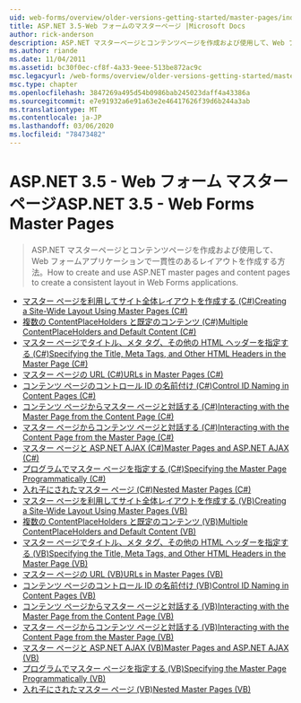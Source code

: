```yaml
---
uid: web-forms/overview/older-versions-getting-started/master-pages/index
title: ASP.NET 3.5-Web フォームのマスターページ |Microsoft Docs
author: rick-anderson
description: ASP.NET マスターページとコンテンツページを作成および使用して、Web フォームアプリケーションで一貫性のあるレイアウトを作成する方法。
ms.author: riande
ms.date: 11/04/2011
ms.assetid: bc30f0ec-cf8f-4a33-9eee-513be872ac9c
msc.legacyurl: /web-forms/overview/older-versions-getting-started/master-pages
msc.type: chapter
ms.openlocfilehash: 3847269a495d54b0986bab245023daff4a43386a
ms.sourcegitcommit: e7e91932a6e91a63e2e46417626f39d6b244a3ab
ms.translationtype: MT
ms.contentlocale: ja-JP
ms.lasthandoff: 03/06/2020
ms.locfileid: "78473482"
---
```

# <a name="aspnet-35---web-forms-master-pages"></a><span data-ttu-id="46322-103">ASP.NET 3.5 - Web フォーム マスター ページ</span><span class="sxs-lookup"><span data-stu-id="46322-103">ASP.NET 3.5 - Web Forms Master Pages</span></span>

> <span data-ttu-id="46322-104">ASP.NET マスターページとコンテンツページを作成および使用して、Web フォームアプリケーションで一貫性のあるレイアウトを作成する方法。</span><span class="sxs-lookup"><span data-stu-id="46322-104">How to create and use ASP.NET master pages and content pages to create a consistent layout in Web Forms applications.</span></span>

- [<span data-ttu-id="46322-105">マスター ページを利用してサイト全体レイアウトを作成する (C#)</span><span class="sxs-lookup"><span data-stu-id="46322-105">Creating a Site-Wide Layout Using Master Pages (C#)</span></span>](creating-a-site-wide-layout-using-master-pages-cs.md)
- [<span data-ttu-id="46322-106">複数の ContentPlaceHolders と既定のコンテンツ (C#)</span><span class="sxs-lookup"><span data-stu-id="46322-106">Multiple ContentPlaceHolders and Default Content (C#)</span></span>](multiple-contentplaceholders-and-default-content-cs.md)
- [<span data-ttu-id="46322-107">マスター ページでタイトル、メタ タグ、その他の HTML ヘッダーを指定する (C#)</span><span class="sxs-lookup"><span data-stu-id="46322-107">Specifying the Title, Meta Tags, and Other HTML Headers in the Master Page (C#)</span></span>](specifying-the-title-meta-tags-and-other-html-headers-in-the-master-page-cs.md)
- [<span data-ttu-id="46322-108">マスター ページの URL (C#)</span><span class="sxs-lookup"><span data-stu-id="46322-108">URLs in Master Pages (C#)</span></span>](urls-in-master-pages-cs.md)
- [<span data-ttu-id="46322-109">コンテンツ ページのコントロール ID の名前付け (C#)</span><span class="sxs-lookup"><span data-stu-id="46322-109">Control ID Naming in Content Pages (C#)</span></span>](control-id-naming-in-content-pages-cs.md)
- [<span data-ttu-id="46322-110">コンテンツ ページからマスター ページと対話する (C#)</span><span class="sxs-lookup"><span data-stu-id="46322-110">Interacting with the Master Page from the Content Page (C#)</span></span>](interacting-with-the-master-page-from-the-content-page-cs.md)
- [<span data-ttu-id="46322-111">マスター ページからコンテンツ ページと対話する (C#)</span><span class="sxs-lookup"><span data-stu-id="46322-111">Interacting with the Content Page from the Master Page (C#)</span></span>](interacting-with-the-content-page-from-the-master-page-cs.md)
- [<span data-ttu-id="46322-112">マスター ページと ASP.NET AJAX (C#)</span><span class="sxs-lookup"><span data-stu-id="46322-112">Master Pages and ASP.NET AJAX (C#)</span></span>](master-pages-and-asp-net-ajax-cs.md)
- [<span data-ttu-id="46322-113">プログラムでマスター ページを指定する (C#)</span><span class="sxs-lookup"><span data-stu-id="46322-113">Specifying the Master Page Programmatically (C#)</span></span>](specifying-the-master-page-programmatically-cs.md)
- [<span data-ttu-id="46322-114">入れ子にされたマスター ページ (C#)</span><span class="sxs-lookup"><span data-stu-id="46322-114">Nested Master Pages (C#)</span></span>](nested-master-pages-cs.md)
- [<span data-ttu-id="46322-115">マスター ページを利用してサイト全体レイアウトを作成する (VB)</span><span class="sxs-lookup"><span data-stu-id="46322-115">Creating a Site-Wide Layout Using Master Pages (VB)</span></span>](creating-a-site-wide-layout-using-master-pages-vb.md)
- [<span data-ttu-id="46322-116">複数の ContentPlaceHolders と既定のコンテンツ (VB)</span><span class="sxs-lookup"><span data-stu-id="46322-116">Multiple ContentPlaceHolders and Default Content (VB)</span></span>](multiple-contentplaceholders-and-default-content-vb.md)
- [<span data-ttu-id="46322-117">マスター ページでタイトル、メタ タグ、その他の HTML ヘッダーを指定する (VB)</span><span class="sxs-lookup"><span data-stu-id="46322-117">Specifying the Title, Meta Tags, and Other HTML Headers in the Master Page (VB)</span></span>](specifying-the-title-meta-tags-and-other-html-headers-in-the-master-page-vb.md)
- [<span data-ttu-id="46322-118">マスター ページの URL (VB)</span><span class="sxs-lookup"><span data-stu-id="46322-118">URLs in Master Pages (VB)</span></span>](urls-in-master-pages-vb.md)
- [<span data-ttu-id="46322-119">コンテンツ ページのコントロール ID の名前付け (VB)</span><span class="sxs-lookup"><span data-stu-id="46322-119">Control ID Naming in Content Pages (VB)</span></span>](control-id-naming-in-content-pages-vb.md)
- [<span data-ttu-id="46322-120">コンテンツ ページからマスター ページと対話する (VB)</span><span class="sxs-lookup"><span data-stu-id="46322-120">Interacting with the Master Page from the Content Page (VB)</span></span>](interacting-with-the-master-page-from-the-content-page-vb.md)
- [<span data-ttu-id="46322-121">マスター ページからコンテンツ ページと対話する (VB)</span><span class="sxs-lookup"><span data-stu-id="46322-121">Interacting with the Content Page from the Master Page (VB)</span></span>](interacting-with-the-content-page-from-the-master-page-vb.md)
- [<span data-ttu-id="46322-122">マスター ページと ASP.NET AJAX (VB)</span><span class="sxs-lookup"><span data-stu-id="46322-122">Master Pages and ASP.NET AJAX (VB)</span></span>](master-pages-and-asp-net-ajax-vb.md)
- [<span data-ttu-id="46322-123">プログラムでマスター ページを指定する (VB)</span><span class="sxs-lookup"><span data-stu-id="46322-123">Specifying the Master Page Programmatically (VB)</span></span>](specifying-the-master-page-programmatically-vb.md)
- [<span data-ttu-id="46322-124">入れ子にされたマスター ページ (VB)</span><span class="sxs-lookup"><span data-stu-id="46322-124">Nested Master Pages (VB)</span></span>](nested-master-pages-vb.md)
